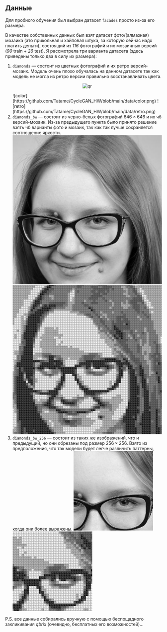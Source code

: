## Данные  

Для пробного обучения был выбран датасет ```facades``` просто из-за его размера.  

В качестве собственных данных был взят датасет фото/(алмазная) мозаика (это прикольная и хайповая штука, за которую сейчас надо платить деньги), состоящий из *116* фотографий и их мозаичных версий (*90* train + *26* test).
Я рассмотрела три варианта датасета (здесь приведены только два в силу их размера):  

1. ```diamonds``` — состоит из цветных фотографий и их ретро версий-мозаик. Модель очень плохо обучалась на данном датасете так как модель не могла из ретро версии правильно восстанавливать цвета.
   <p align="center">
       <img width="200px" src="color.png" alt="qr"/>
   </p>
   ![color](https://github.com/Tatame/CycleGAN_HW/blob/main/data/color.png)
   ![retro](https://github.com/Tatame/CycleGAN_HW/blob/main/data/retro.png)
2. ```diamonds_bw``` — состоит из черно-белых фотографий $646 \times 646$ и их чб версий-мозаик. Из-за предыдущего пункта было принято решение взять чб варианты фото и мозаик, так как так лучше сохраняется соотнощение яркости.
   ![bw](https://github.com/Tatame/CycleGAN_HW/blob/main/data/bw.png)
   ![bw_d](https://github.com/Tatame/CycleGAN_HW/blob/main/data/bw_d.png)
3. ```diamonds_bw_256``` — состоит из таких же изображений, что и предыдущий, но они обрезаны под размер $256 \times 256$. Взято из предположения, что так модели будет легче различить паттерны, когда они более выражены.
   ![bw_256](https://github.com/Tatame/CycleGAN_HW/blob/main/data/bw_256.png)
   ![bw_d_256](https://github.com/Tatame/CycleGAN_HW/blob/main/data/bw_d_256.png)

P.S. все данные собирались вручную с помощью беспощадного закликивания *qbrix* (очевидно, бесплатных его возможностей)...

